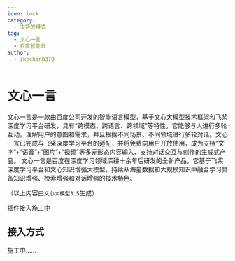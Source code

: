 ```yaml
---
icon: lock
category:
  - 支持的模式
tag:
  - 文心一言
  - 百度智能云
author:
  - ikechan8370
---
```


# 文心一言

文心一言是一款由百度公司开发的智能语言模型，基于文心大模型技术框架和飞桨深度学习平台研发，具有“跨模态、跨语言、跨领域”等特性。它能够与人进行多轮互动，理解用户的意图和需求，并且根据不同场景、不同领域进行多轮对话。文心一言已完成与飞桨深度学习平台的适配，并将免费向用户开放使用，成为支持“文字”+“语音”+“图片”+“视频”等多元形态内容输入、支持对话交互与创作的生成式产品。
文心一言是百度在深度学习领域深耕十余年后研发的全新产品，它基于飞桨深度学习平台和文心知识增强大模型，持续从海量数据和大规模知识中融合学习具备知识增强、检索增强和对话增强的技术特色。

（以上内容由`文心大模型3.5`生成）

插件接入施工中

## 接入方式

施工中……
